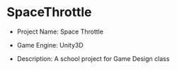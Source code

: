 # SpaceThrottle
* Project Name: Space Throttle

* Game Engine: Unity3D

* Description: A school project for Game Design class